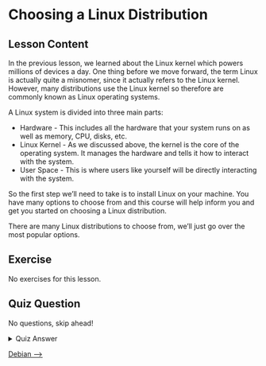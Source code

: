 # Choosing a Linux Distribution

## Lesson Content

In the previous lesson, we learned about the Linux kernel which powers millions of devices a day. One thing before we move forward, the term Linux is actually quite a misnomer, since it actually refers to the Linux kernel. However, many distributions use the Linux kernel so therefore are commonly known as Linux operating systems. 

A Linux system is divided into three main parts:

<ul>
<li>Hardware - This includes all the hardware that your system runs on as well as memory, CPU, disks, etc.</li>
<li>Linux Kernel - As we discussed above, the kernel is the core of the operating system. It manages the hardware and tells it how to interact with the system.</li>
<li>User Space - This is where users like yourself will be directly interacting with the system.</li>
</ul>

So the first step we’ll need to take is to install Linux on your machine. You have many options to choose from and this course will help inform you and get you started on choosing a Linux distribution. 

There are many Linux distributions to choose from, we’ll just go over the most popular options. 


## Exercise

No exercises for this lesson.

## Quiz Question

No questions, skip ahead!

<details>
    <summary>Quiz Answer</summary>

</details> 


[Debian -->](debian.md)